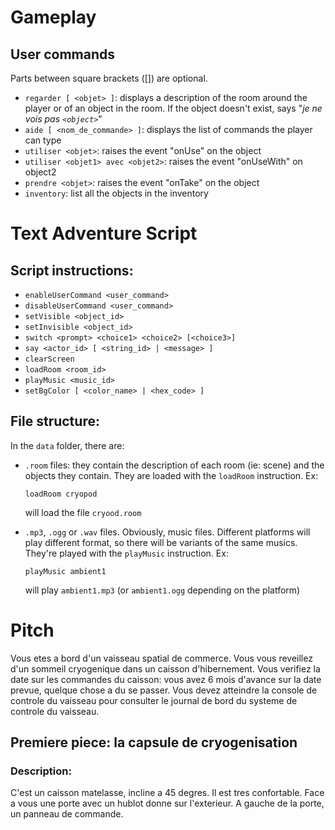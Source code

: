 # Gameplay

## User commands

Parts between square brackets ([]) are optional.

* ```regarder [ <objet> ]```: displays a description of the room around the player or of an object in the room. If the object doesn't exist, says "_je ne vois pas ```<object>```_"
* ```aide [ <nom_de_commande> ]```: displays the list of commands the player can type
* ```utiliser <objet>```: raises the event "onUse" on the object
* ```utiliser <objet1> avec <objet2>```: raises the event "onUseWith" on object2
* ```prendre <objet>```: raises the event "onTake" on the object
* ```inventory```: list all the objects in the inventory

# Text Adventure Script

## Script instructions:

* ```enableUserCommand <user_command>```
* ```disableUserCommand <user_command>```
* ```setVisible <object_id>```
* ```setInvisible <object_id>```
* ```switch <prompt> <choice1> <choice2> [<choice3>]```
* ```say <actor_id> [ <string_id> | <message> ]```
* ```clearScreen```
* ```loadRoom <room_id>```
* ```playMusic <music_id>```
* ```setBgColor [ <color_name> | <hex_code> ]```

## File structure:

In the ```data``` folder, there are:

* ```.room``` files: they contain the description of each room (ie: scene) and the objects they contain. They are loaded with the ```loadRoom``` instruction. Ex:
  
    ```loadRoom cryopod```

    will load the file ```cryood.room```
* ```.mp3```, ```.ogg``` or ```.wav``` files. Obviously, music files. Different platforms will play different format, so there will be variants of the same musics. They're played with the ```playMusic``` instruction. Ex:

    ```playMusic ambient1```
    
    will play ```ambient1.mp3``` (or ```ambient1.ogg``` depending on the platform)

# Pitch

Vous etes a bord d'un vaisseau spatial de commerce. Vous vous reveillez d'un sommeil cryogenique dans un caisson d'hibernement. Vous verifiez la date sur les commandes du caisson: vous avez 6 mois d'avance sur la date prevue, quelque chose a du se passer. Vous devez atteindre la console de controle du vaisseau pour consulter le journal de bord du systeme de controle du vaisseau.

## Premiere piece: la capsule de cryogenisation

### Description:

C'est un caisson matelasse, incline a 45 degres. Il est tres confortable. Face a vous une porte avec un hublot donne sur l'exterieur. A gauche de la porte, un panneau de commande.
